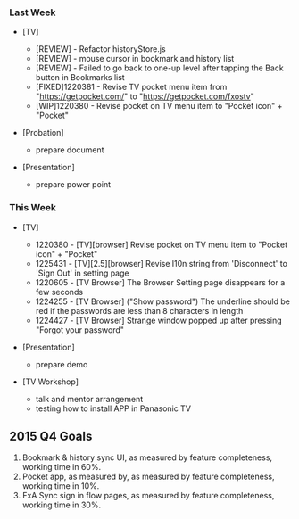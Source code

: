 
### Last Week ###

* [TV]
    - [REVIEW] -  Refactor historyStore.js
    - [REVIEW] - mouse cursor in bookmark and history list
    - [REVIEW] - Failed to go back to one-up level after tapping the Back button in Bookmarks list
    - [FIXED]1220381 - Revise TV pocket menu item from "https://getpocket.com/" to "https://getpocket.com/fxostv"
    - [WIP]1220380 - Revise pocket on TV menu item to "Pocket icon" + "Pocket"

* [Probation]
    - prepare document

* [Presentation]
    - prepare power point

### This Week ###

* [TV]
    - 1220380 - [TV][browser] Revise pocket on TV menu item to "Pocket icon" + "Pocket"
    - 1225431 - [TV][2.5][browser] Revise l10n string from 'Disconnect' to 'Sign Out' in setting page
    - 1220605 - [TV Browser] The Browser Setting page disappears for a few seconds
    - 1224255 - [TV Browser] ("Show password") The underline should be red if the passwords are less than 8 characters in length
    - 1224427 - [TV Browser] Strange window popped up after pressing "Forgot your password"

* [Presentation]
    - prepare demo

* [TV Workshop]
    - talk and mentor arrangement
    - testing how to install APP in Panasonic TV

## 2015 Q4 Goals

1. Bookmark & history sync UI, as measured by feature completeness, working time in 60%.
2. Pocket app, as measured by, as measured by feature completeness, working time in 10%.
3. FxA Sync sign in flow pages, as measured by feature completeness, working time in 30%.
